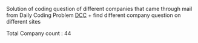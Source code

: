Solution of coding question of different companies that came through mail from Daily Coding Problem [DCC](https://www.dailycodingproblem.com/) + find different company question on different sites

Total Company count : 44